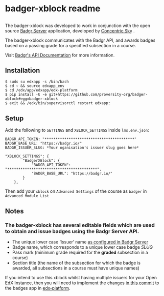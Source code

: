 # badger-xblock readme
## 

The badger-xblock was developed to work in conjunction with the open source [Badgr Server](https://github.com/concentricsky/badgr-server) application, developed by [Concentric Sky](https://concentricsky.com) .

The badger-xblock communicates with the Badgr API, and awards badges based on a passing grade for a specified subsection in a course. 


Visit [Badgr's API Documentation](https://api.badgr.io/docs/v2/) for more information.

## Installation
```
$ sudo su edxapp -s /bin/bash
$ cd ~ && source edxapp_env
$ cd /edx/app/edxapp/edx-platform
$ pip install -U -e git+https://github.com/proversity-org/badger-xblock#egg=badger-xblock
$ exit && /edx/bin/supervisorctl restart edxapp:
```

## Setup

Add the following to ```SETTINGS``` and ```XBLOCK_SETTINGS``` inside ```lms.env.json```:

```
BADGR_API_TOKEN: "*****************************************"
BADGR_BASE_URL: "https://badgr.io/"
BADGR_ISSUER_SLUG: *Your oganisation's issuer slug goes here*

"XBLOCK_SETTINGS": {
        "BadgerXBlock": {
            "BADGR_API_TOKEN": "*****************************************",
            "BADGR_BASE_URL": "https://badgr.io/"
        }
    },
```

Then add your ```xblock``` on ```Advanced Settings``` of the course as ```badger``` in ```Advanced Module List```

## Notes

### The badger-xblock has several editable fields which are used to obtain and issue badges using the Badgr Server API. 

* The unique lower case ‘Issuer’ name [as configured in Badgr Server](https://badgr.io/issuer)
* Badge name, which corresponds to a unique lower case badge *SLUG*
* Pass mark (minimum grade required for the **graded** subsection in a course)
* Section title (the name of the subsection for which the badge is awarded, all subsections in a course must have unique names)


If you intend to use this xblock whilst having multiple issuers for your Open EdX Instance, then you will need to implement the changes [in this commit](https://github.com/proversity-org/edx-platform/commit/422cd1586044cd462356467d11530522792528d) to the badges app in [edx-platform](https://github.com/edx/edx-platform).
